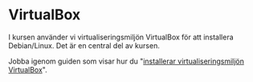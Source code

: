 ---
...
VirtualBox
==================================

I kursen använder vi virtualiseringsmiljön VirtualBox för att installera Debian/Linux. Det är en central del av kursen.

Jobba igenom guiden som visar hur du "[installerar virtualiseringsmiljön VirtualBox](guide/virtualbox/installation)".

<!-- Även om du väljer att köra Debian på en annan server så är det en bra idé att bekanta sig med VirtualBox. Det är ett utmärkt verktyg som passar en webbprogrammerare. -->
